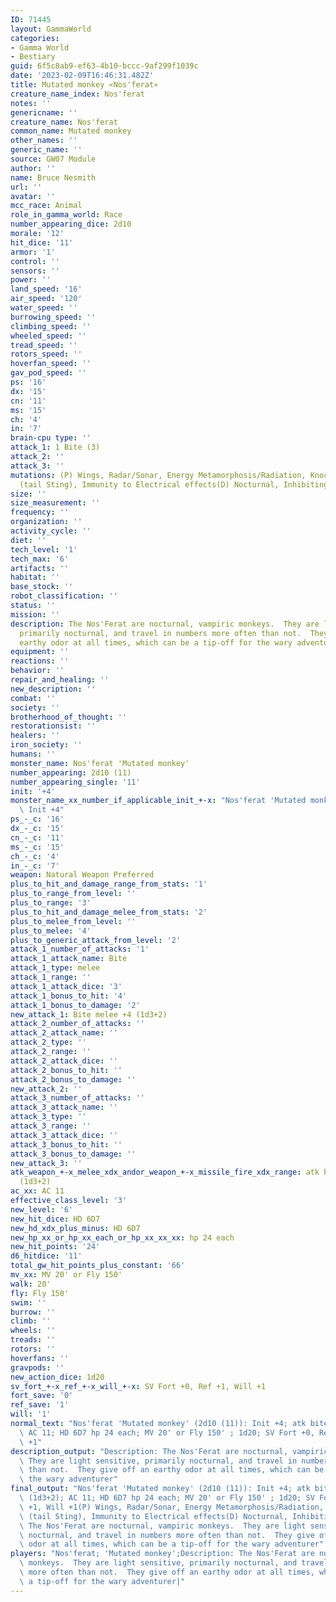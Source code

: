 ```yaml
---
ID: 71445
layout: GammaWorld
categories:
- Gamma World
- Bestiary
guid: 6f5c8ab9-ef63-4b10-bccc-9af299f1039c
date: '2023-02-09T16:46:31.482Z'
title: Mutated monkey «Nos'ferat»
creature_name_index: Nos'ferat
notes: ''
genericname: ''
creature_name: Nos'ferat
common_name: Mutated monkey
other_names: ''
generic_name: ''
source: GW07 Module
author: ''
name: Bruce Nesmith
url: ''
avatar: ''
mcc_race: Animal
role_in_gamma_world: Race
number_appearing_dice: 2d10
morale: '12'
hit_dice: '11'
armor: '1'
control: ''
sensors: ''
power: ''
land_speed: '16'
air_speed: '120'
water_speed: ''
burrowing_speed: ''
climbing_speed: ''
wheeled_speed: ''
tread_speed: ''
rotors_speed: ''
hoverfan_speed: ''
gav_pod_speed: ''
ps: '16'
dx: '15'
cn: '11'
ms: '15'
ch: '4'
in: '7'
brain-cpu type: ''
attack_1: 1 Bite (3)
attack_2: ''
attack_3: ''
mutations: (P) Wings, Radar/Sonar, Energy Metamorphosis/Radiation, Knockout Poison
  (tail Sting), Immunity to Electrical effects(D) Nocturnal, Inhibiting field
size: ''
size_measurement: ''
frequency: ''
organization: ''
activity_cycle: ''
diet: ''
tech_level: '1'
tech_max: '6'
artifacts: ''
habitat: ''
base_stock: ''
robot_classification: ''
status: ''
mission: ''
description: The Nos'Ferat are nocturnal, vampiric monkeys.  They are light sensitive,
  primarily nocturnal, and travel in numbers more often than not.  They give off an
  earthy odor at all times, which can be a tip-off for the wary adventurer
equipment: ''
reactions: ''
behavior: ''
repair_and_healing: ''
new_description: ''
combat: ''
society: ''
brotherhood_of_thought: ''
restorationsist: ''
healers: ''
iron_society: ''
humans: ''
monster_name: Nos'ferat 'Mutated monkey'
number_appearing: 2d10 (11)
number_appearing_single: '11'
init: '+4'
monster_name_xx_number_if_applicable_init_+-x: "Nos'ferat 'Mutated monkey' (2d10 (11)):\
  \ Init +4"
ps_-_c: '16'
dx_-_c: '15'
cn_-_c: '11'
ms_-_c: '15'
ch_-_c: '4'
in_-_c: '7'
weapon: Natural Weapon Preferred
plus_to_hit_and_damage_range_from_stats: '1'
plus_to_range_from_level: ''
plus_to_range: '3'
plus_to_hit_and_damage_melee_from_stats: '2'
plus_to_melee_from_level: ''
plus_to_melee: '4'
plus_to_generic_attack_from_level: '2'
attack_1_number_of_attacks: '1'
attack_1_attack_name: Bite
attack_1_type: melee
attack_1_range: ''
attack_1_attack_dice: '3'
attack_1_bonus_to_hit: '4'
attack_1_bonus_to_damage: '2'
new_attack_1: Bite melee +4 (1d3+2)
attack_2_number_of_attacks: ''
attack_2_attack_name: ''
attack_2_type: ''
attack_2_range: ''
attack_2_attack_dice: ''
attack_2_bonus_to_hit: ''
attack_2_bonus_to_damage: ''
new_attack_2: ''
attack_3_number_of_attacks: ''
attack_3_attack_name: ''
attack_3_type: ''
attack_3_range: ''
attack_3_attack_dice: ''
attack_3_bonus_to_hit: ''
attack_3_bonus_to_damage: ''
new_attack_3: ''
atk_weapon_+-x_melee_xdx_andor_weapon_+-x_missile_fire_xdx_range: atk bite melee +4
  (1d3+2)
ac_xx: AC 11
effective_class_level: '3'
new_level: '6'
new_hit_dice: HD 6D7
new_hd_xdx_plus_minus: HD 6D7
new_hp_xx_or_hp_xx_each_or_hp_xx_xx_xx: hp 24 each
new_hit_points: '24'
d6_hitdice: '11'
total_gw_hit_points_plus_constant: '66'
mv_xx: MV 20' or Fly 150'
walk: 20'
fly: Fly 150'
swim: ''
burrow: ''
climb: ''
wheels: ''
treads: ''
rotors: ''
hoverfans: ''
gravpods: ''
new_action_dice: 1d20
sv_fort_+-x_ref_+-x_will_+-x: SV Fort +0, Ref +1, Will +1
fort_save: '0'
ref_save: '1'
will: '1'
normal_text: "Nos'ferat 'Mutated monkey' (2d10 (11)): Init +4; atk bite melee +4 (1d3+2);\
  \ AC 11; HD 6D7 hp 24 each; MV 20' or Fly 150' ; 1d20; SV Fort +0, Ref +1, Will\
  \ +1"
description_output: "Description: The Nos'Ferat are nocturnal, vampiric monkeys. \
  \ They are light sensitive, primarily nocturnal, and travel in numbers more often\
  \ than not.  They give off an earthy odor at all times, which can be a tip-off for\
  \ the wary adventurer"
final_output: "Nos'ferat 'Mutated monkey' (2d10 (11)): Init +4; atk bite melee +4\
  \ (1d3+2); AC 11; HD 6D7 hp 24 each; MV 20' or Fly 150' ; 1d20; SV Fort +0, Ref\
  \ +1, Will +1(P) Wings, Radar/Sonar, Energy Metamorphosis/Radiation, Knockout Poison\
  \ (tail Sting), Immunity to Electrical effects(D) Nocturnal, Inhibiting fieldDescription:\
  \ The Nos'Ferat are nocturnal, vampiric monkeys.  They are light sensitive, primarily\
  \ nocturnal, and travel in numbers more often than not.  They give off an earthy\
  \ odor at all times, which can be a tip-off for the wary adventurer"
players: "Nos'ferat; 'Mutated monkey';Description: The Nos'Ferat are nocturnal, vampiric\
  \ monkeys.  They are light sensitive, primarily nocturnal, and travel in numbers\
  \ more often than not.  They give off an earthy odor at all times, which can be\
  \ a tip-off for the wary adventurer|"
---
```

</br>
